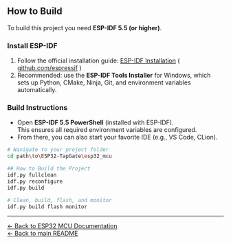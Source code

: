 ## How to Build

To build this project you need **ESP-IDF 5.5 (or higher)**.  

### Install ESP-IDF
1. Follow the official installation guide: [ESP-IDF Installation](https://docs.espressif.com/projects/esp-idf/en/stable/esp32/get-started/index.html) ( [github.com/espressif](https://github.com/espressif/esp-idf) )
2. Recommended: use the **ESP-IDF Tools Installer** for Windows, which sets up Python, CMake, Ninja, Git, and environment variables automatically.  

### Build Instructions
- Open **ESP-IDF 5.5 PowerShell** (installed with ESP-IDF).  
  This ensures all required environment variables are configured.  
- From there, you can also start your favorite IDE (e.g., VS Code, CLion).  

```bash
# Navigate to your project folder
cd path\to\ESP32-TapGate\esp32_mcu

## How to Build the Project
idf.py fullclean
idf.py reconfigure
idf.py build

# Clean, build, flash, and monitor
idf.py build flash monitor
```

---

[← Back to ESP32 MCU Documentation](../../esp32_mcu/README.md)  
[← Back to main README](../../README.md)